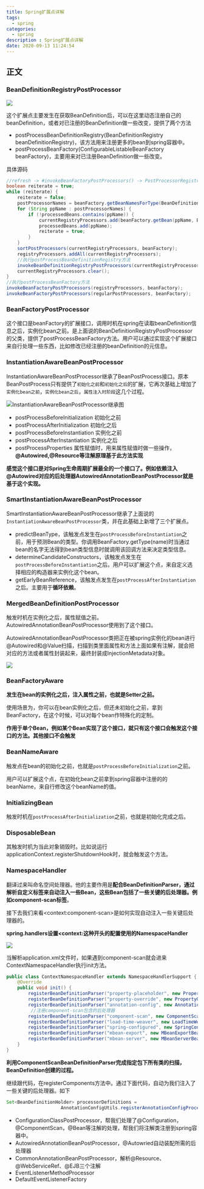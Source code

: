 ```yaml
---
title: Spring扩展点详解
tags:
  - spring
categories: 
  - spring
description : Spring扩展点详解
date: 2020-09-13 11:24:54
---
```


## 正文

### BeanDefinitionRegistryPostProcessor

![](spring-extend/1.png)

这个扩展点主要发生在获取BeanDefinition后，可以在这里动态注册自己的beanDefinition，或者对已注册的BeanDefinition做一些改变，提供了两个方法

- postProcessBeanDefinitionRegistry(BeanDefinitionRegistry beanDefinitionRegistry)，该方法用来注册更多的bean到spring容器中。
- postProcessBeanFactory(ConfigurableListableBeanFactory beanFactory)，主要用来对已注册BeanDefinition做一些改变。

具体源码

```java
//refresh -> #invokeBeanFactoryPostProcessors() -> PostProcessorRegistrationDelegate.invokeBeanFactoryPostProcessors(beanFactory, //getBeanFactoryPostProcessors())
boolean reiterate = true;
while (reiterate) {
	reiterate = false;
	postProcessorNames = beanFactory.getBeanNamesForType(BeanDefinitionRegistryPostProcessor.class, true, false);
	for (String ppName : postProcessorNames) {
		if (!processedBeans.contains(ppName)) {
			currentRegistryProcessors.add(beanFactory.getBean(ppName, BeanDefinitionRegistryPostProcessor.class));
			processedBeans.add(ppName);
			reiterate = true;
		}
	}
	sortPostProcessors(currentRegistryProcessors, beanFactory);
	registryProcessors.addAll(currentRegistryProcessors);
    //执行postProcessBeanDefinitionRegistry方法
	invokeBeanDefinitionRegistryPostProcessors(currentRegistryProcessors, registry);
	currentRegistryProcessors.clear();
}
//执行postProcessBeanFactory方法
invokeBeanFactoryPostProcessors(registryProcessors, beanFactory);
invokeBeanFactoryPostProcessors(regularPostProcessors, beanFactory);
```

### BeanFactoryPostProcessor

这个接口是beanFactory的扩展接口，调用时机在spring在读取beanDefinition信息之后，实例化bean之前。是上面说的BeanDefinitionRegistryPostProcessor的父类，提供了postProcessBeanFactory方法。用户可以通过实现这个扩展接口来自行处理一些东西，比如修改已经注册的beanDefinition的元信息。

### InstantiationAwareBeanPostProcessor

InstantiationAwareBeanPostProcessor继承了BeanPostProcess接口。原本BeanPostProcess只有提供了`初始化之前`和`初始化之后`的扩展，它再次基础上增加了`实例化bean之前`，`实例化bean之后`，`属性注入时阶段`这几个过程。

![InstantiationAwareBeanPostProcessor继承图](spring-extend/2.png)

- postProcessBeforeInitialization 初始化之前
- postProcessAfterInitialization 初始化之后
- postProcessBeforeInstantiation 实例化之前
- postProcessAfterInstantiation 实例化之后
- postProcessProperties 属性赋值时，用来属性赋值时做一些操作，**@Autowired,@Resource等注解原理基于此方法实现**

**感觉这个接口是对Spring生命周期扩展最全的一个接口了。例如依赖注入@Autowired对应的后处理器AutowiredAnnotationBeanPostProcessor就是基于这个实现。**

### SmartInstantiationAwareBeanPostProcessor

SmartInstantiationAwareBeanPostProcessor继承了上面说的`InstantiationAwareBeanPostProcessor`类，并在此基础上新增了三个扩展点。

- predictBeanType，该触发点发生在`postProcessBeforeInstantiation`之前，用于预测Bean的类型。你调用BeanFactory.getType(name)时当通过bean的名字无法得到bean类型信息时就调用该回调方法来决定类型信息。
- determineCandidateConstructors，该触发点发生在`postProcessBeforeInstantiation`之后。用户可以扩展这个点，来自定义选择相应的构造器来实例化这个bean。
- getEarlyBeanReference，该触发点发生在`postProcessAfterInstantiation`之后。主要用于**循环依赖**。

### MergedBeanDefinitionPostProcessor

触发时机在实例化之后，属性赋值之前。AutowiredAnnotationBeanPostProcessor使用到了这个接口。

AutowiredAnnotationBeanPostProcessor类把正在被spring实例化的bean进行@Autowired和@Value扫描，扫描到类里面属性和方法上面如果有注解，就会把对应的方法或者属性封装起来，最终封装成InjectionMetadata对象。

![](spring-extend/4.png)

### BeanFactoryAware

**发生在bean的实例化之后，注入属性之前，也就是Setter之前。**

使用场景为，你可以在bean实例化之后，但还未初始化之前，拿到 BeanFactory，在这个时候，可以对每个bean作特殊化的定制。

**作用于单个Bean，例如某个Bean实现了这个接口，就只有这个接口会触发这个接口的方法。其他接口不会触发**

### BeanNameAware

触发点在bean的初始化之前，也就是`postProcessBeforeInitialization`之前。

用户可以扩展这个点，在初始化bean之前拿到spring容器中注册的的beanName，来自行修改这个beanName的值。

### InitializingBean

触发时机在`postProcessAfterInitialization`之前，也就是初始化完成之后。

### DisposableBean

其触发时机为当此对象销毁时。比如说运行applicationContext.registerShutdownHook时，就会触发这个方法。

### NamespaceHandler

翻译过来叫命名空间处理器。他的主要作用是**配合BeanDefinitionParser，通过解析自定义标签来自动注入一些Bean，这些Bean包括了一些关键的后处理器。例如component-scan标签**。

接下去我们来看\<context:component-scan\>是如何实现自动注入一些关键后处理器的。

**spring.handlers设置\<context:这种开头的配置使用的NamespaceHandler**

![](spring-extend/3.png)

当解析application.xml文件时，如果遇到component-scan就会进来ContextNamespaceHandler执行init方法。

```java
public class ContextNamespaceHandler extends NamespaceHandlerSupport {
	@Override
	public void init() {
		registerBeanDefinitionParser("property-placeholder", new PropertyPlaceholderBeanDefinitionParser());
		registerBeanDefinitionParser("property-override", new PropertyOverrideBeanDefinitionParser());
		registerBeanDefinitionParser("annotation-config", new AnnotationConfigBeanDefinitionParser());
         //注册component-scan包含的后处理器
		registerBeanDefinitionParser("component-scan", new ComponentScanBeanDefinitionParser());
		registerBeanDefinitionParser("load-time-weaver", new LoadTimeWeaverBeanDefinitionParser());
		registerBeanDefinitionParser("spring-configured", new SpringConfiguredBeanDefinitionParser());
		registerBeanDefinitionParser("mbean-export", new MBeanExportBeanDefinitionParser());
		registerBeanDefinitionParser("mbean-server", new MBeanServerBeanDefinitionParser());
	}
}
```

**利用ComponentScanBeanDefinitionParser完成指定包下所有类的扫描，BeanDefinition创建的过程。**

继续跟代码，在registerComponents方法中。通过下面代码，自动为我们注入了一些关键的后处理器。如下

```java
Set<BeanDefinitionHolder> processorDefinitions =
					AnnotationConfigUtils.registerAnnotationConfigProcessors(readerContext.getRegistry(), source)；
```

- ConfigurationClassPostProcessor，帮我们处理了@Configuration，@ComponentScan，@Bean等注解的处理，帮我们将注解类注册到spring容器中。
- AutowiredAnnotationBeanPostProcessor，@Autowried自动装配所需的后处理器
- CommonAnnotationBeanPostProcessor，解析@Resource、@WebServiceRef、@EJB三个注解
- EventListenerMethodProcessor
- DefaultEventListenerFactory